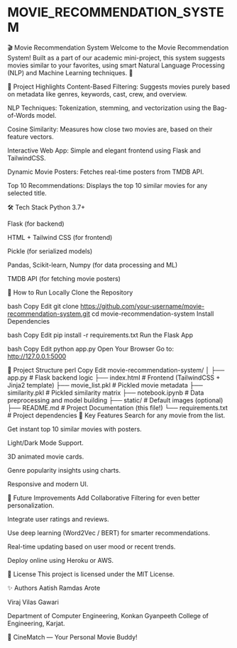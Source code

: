 # MOVIE_RECOMMENDATION_SYSTEM
🎬 Movie Recommendation System
Welcome to the Movie Recommendation System!
Built as a part of our academic mini-project, this system suggests movies similar to your favorites, using smart Natural Language Processing (NLP) and Machine Learning techniques. 🚀

📌 Project Highlights
Content-Based Filtering: Suggests movies purely based on metadata like genres, keywords, cast, crew, and overview.

NLP Techniques: Tokenization, stemming, and vectorization using the Bag-of-Words model.

Cosine Similarity: Measures how close two movies are, based on their feature vectors.

Interactive Web App: Simple and elegant frontend using Flask and TailwindCSS.

Dynamic Movie Posters: Fetches real-time posters from TMDB API.

Top 10 Recommendations: Displays the top 10 similar movies for any selected title.

🛠️ Tech Stack
Python 3.7+

Flask (for backend)

HTML + Tailwind CSS (for frontend)

Pickle (for serialized models)

Pandas, Scikit-learn, Numpy (for data processing and ML)

TMDB API (for fetching movie posters)

🚀 How to Run Locally
Clone the Repository

bash
Copy
Edit
git clone https://github.com/your-username/movie-recommendation-system.git
cd movie-recommendation-system
Install Dependencies

bash
Copy
Edit
pip install -r requirements.txt
Run the Flask App

bash
Copy
Edit
python app.py
Open Your Browser
Go to: http://127.0.0.1:5000

📂 Project Structure
perl
Copy
Edit
movie-recommendation-system/
│
├── app.py                 # Flask backend logic
├── index.html              # Frontend (TailwindCSS + Jinja2 template)
├── movie_list.pkl          # Pickled movie metadata
├── similarity.pkl          # Pickled similarity matrix
├── notebook.ipynb          # Data preprocessing and model building
├── static/                 # Default images (optional)
├── README.md               # Project Documentation (this file!)
└── requirements.txt        # Project dependencies
🎯 Key Features
Search for any movie from the list.

Get instant top 10 similar movies with posters.

Light/Dark Mode Support.

3D animated movie cards.

Genre popularity insights using charts.

Responsive and modern UI.

🧠 Future Improvements
Add Collaborative Filtering for even better personalization.

Integrate user ratings and reviews.

Use deep learning (Word2Vec / BERT) for smarter recommendations.

Real-time updating based on user mood or recent trends.

Deploy online using Heroku or AWS.

📜 License
This project is licensed under the MIT License.

✨ Authors
Aatish Ramdas Arote 

Viraj Vilas Gawari 


Department of Computer Engineering,
Konkan Gyanpeeth College of Engineering, Karjat.

🌟 CineMatch — Your Personal Movie Buddy!

